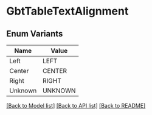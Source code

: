 # GbtTableTextAlignment

## Enum Variants

| Name | Value |
|---- | -----|
| Left | LEFT |
| Center | CENTER |
| Right | RIGHT |
| Unknown | UNKNOWN |


[[Back to Model list]](../README.md#documentation-for-models) [[Back to API list]](../README.md#documentation-for-api-endpoints) [[Back to README]](../README.md)


